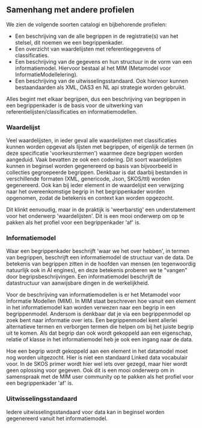 ## Samenhang met andere profielen
We zien de volgende soorten catalogi en bijbehorende profielen:
* Een beschrijving van de alle begrippen in de registratie(s) van het stelsel, dit noemen we een begrippenkader.
* Een overzicht van waardelijsten met referentiegegevens of classificaties.
* Een beschrijving van de gegevens en hun structuur in de vorm van een informatiemodel. Hiervoor bestaal al het MIM (Metamodel voor InformatieModellelering).
* Een beschrijving van de uitwisselingsstandaard. Ook hiervoor kunnen bestaandaarden als XML, OAS3 en NL api strategie worden gebruikt.

Alles begint met elkaar begrijpen, dus een beschrijving van begrippen in een begrippenkader is de basis voor de uitwerking van referentielijsten/classificaties en informatiemodellen.

### Waardelijst
Veel waardelijsten, in ieder geval alle waardelijsten met classificaties kunnen worden opgevat als lijsten met begrippen, of eigenlijk de termen (in deze specificatie 'voorkeurstermen') waarmee deze begrippen worden aangeduid. Vaak bevatten ze ook een codering. Dit soort waardelijsten kunnen in beginsel worden gegenereerd op basis van bijvoorbeeld in collecties gegroepeerde begrippen. Denkbaar is dat daarbij bestanden in verschillende formaten (XML, genericode, Json, SKOS/ttl) worden gegenereerd. Ook kan bij ieder element in de waardelijst een verwijzing naar het overeenkomstige begrip in het begrippenkader worden opgenomen, zodat de betekenis en context kan worden opgezocht.

Dit klinkt eenvoudig, maar in de praktijk is 'weerbarstig' een understatement voor het onderwerp 'waardelijsten'. Dit is een mooi onderwerp om op te pakken als het profiel voor een begrippenkader 'af' is.

### Informatiemodel
Waar een begrippenkader beschrijft 'waar we het over hebben', in termen van begrippen, beschrijft een informatiemodel de structuur van de data. De betekenis van begrippen zitten in de hoofden van mensen (en tegenwoordig natuurlijk ook in AI engines), en deze betekenis proberen we te "vangen" door begripsbeschrijvingen. Een informatiemodel beschrijft de datastructuur van aanwijsbare dingen in de werkelijkheid.

Voor de beschrijving van informatiemodellen is er het Metamodel voor Informatie Modellen (MIM). In MIM staat beschreven hoe vanuit een element in het informatiemodel kan worden verwezen naar een begrip in een begrippenmodel. Andersom is denkbaar dat je via een begrippenmodel op zoek bent naar informatie over iets. Een begrippenmodel kent allerlei alternatieve termen en verborgen termen die helpen om bij het juiste begrip uit te komen. Als dat begrip dan ook wordt gekoppeld aan een eigenschap, relatie of klasse in het informatiemodel heb je ook een ingang naar de data.

Hoe een begrip wordt gekoppeld aan een element in het datamodel moet nog worden uitgezocht. Hier is niet een standaard Linked data vocabulair voor. In de SKOS primer wordt hier wel iets over gezegd, maar hier wordt geen oplossing voor gegeven. Ook dit is een mooi onderwerp om in samenspraak met de MIM user community op te pakken als het profiel voor een begrippenkader 'af' is.

### Uitwisselingsstandaard
Iedere uitwisselingsstandaard voor data kan in beginsel worden gegenereerd vanuit het informatiemodel.
